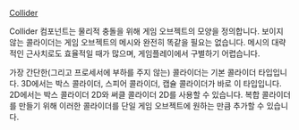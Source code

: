 [Collider](https://docs.unity3d.com/kr/current/Manual/CollidersOverview.html)

Collider 컴포넌트는 물리적 충돌을 위해 게임 오브젝트의 모양을 정의합니다. 보이지 않는 콜라이더는 게임 오브젝트의 메시와 완전히 똑같을 필요는 없습니다. 메시의 대략적인 근사치로도 효율적일 때가 많으며, 게임플레이에서 구별하기 어렵습니다.

가장 간단한(그리고 프로세서에 부하를 주지 않는) 콜라이더는 기본 콜라이더 타입입니다. 3D에서는 박스 콜라이더, 스피어 콜라이더, 캡슐 콜라이더가 바로 이 타입입니다. 2D에서는 박스 콜라이더 2D와 써클 콜라이더 2D를 사용할 수 있습니다. 복합 콜라이더 를 만들기 위해 이러한 콜라이더를 단일 게임 오브젝트에 원하는 만큼 추가할 수 있습니다.
